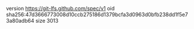 version https://git-lfs.github.com/spec/v1
oid sha256:47d3666773008d10ccb275186d1379bcfa3d0963d0bfb238dd1f5e73a80adb64
size 3013
